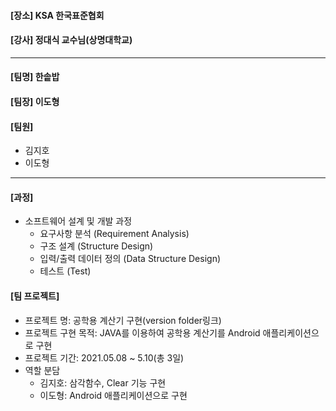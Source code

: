
#### [장소] KSA 한국표준협회
#### [강사] 정대식 교수님(상명대학교)

---
#### [팀명] 한솥밥

#### [팀장] 이도형

#### [팀원]
- 김지호
- 이도형

---
#### [과정]
- 소프트웨어 설계 및 개발 과정
  - 요구사항 분석 (Requirement Analysis)
  - 구조 설계 (Structure Design)
  - 입력/출력 데이터 정의 (Data Structure Design)
  - 테스트 (Test)

#### [팀 프로젝트]
- 프로젝트 명: 공학용 계산기 구현(version folder링크)
- 프로젝트 구현 목적: JAVA를 이용하여 공학용 계산기를 Android 애플리케이션으로 구현
- 프로젝트 기간: 2021.05.08 ~ 5.10(총 3일)
- 역할 분담
  - 김지호: 삼각함수, Clear 기능 구현
  - 이도형: Android 애플리케이션으로 구현
<br/>
